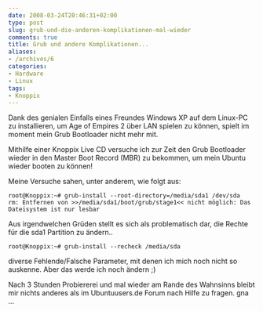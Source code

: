 ```yaml
---
date: 2008-03-24T20:46:31+02:00
type: post
slug: grub-und-die-anderen-komplikationen-mal-wieder
comments: true
title: Grub und andere Komplikationen...
aliases:
- /archives/6
categories:
- Hardware
- Linux
tags:
- Knoppix
---
```


Dank des genialen Einfalls eines Freundes Windows XP auf dem Linux-PC zu installieren,
um Age of Empires 2 über LAN spielen zu können, spielt im moment mein Grub Bootloader nicht mehr mit.

Mithilfe einer Knoppix Live CD versuche ich zur Zeit den Grub Bootloader wieder in den Master Boot Record (MBR)
zu bekommen, um mein Ubuntu wieder booten zu können!

Meine Versuche sahen, unter anderem, wie folgt aus:

```	
root@Knoppix:~# grub-install --root-directory=/media/sda1 /dev/sda
rm: Entfernen von >>/media/sda1/boot/grub/stage1<< nicht möglich: Das Dateisystem ist nur lesbar
```	

Aus irgendwelchen Grüden stellt es sich als problematisch dar, die Rechte für die sda1 Partition zu ändern..

```	
root@Knoppix:~# grub-install --recheck /media/sda
```	

diverse Fehlende/Falsche Parameter, mit denen ich mich noch nicht so auskenne. Aber das werde ich noch ändern ;)

Nach 3 Stunden Probiererei und mal wieder am Rande des Wahnsinns bleibt mir nichts anderes als im Ubuntuusers.de Forum nach Hilfe zu fragen.
gna ...
